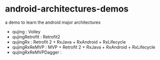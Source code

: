 # android-architectures-demos
a demo to learn the android major architectures

* qujing : Volley
* qujingRetrofit : Retrofit2
* qujingRx : Retrofit 2 + RxJava + RxAndroid + RxLifecycle 
* qujingRxReMVP : MVP + Retrofit 2 + RxJava + RxAndroid + RxLifecycle 
* qujingRxReMVPDagger : 
